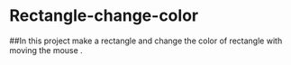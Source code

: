 # Rectangle-change-color
##In this project make a rectangle and change the color of rectangle with moving the mouse .
